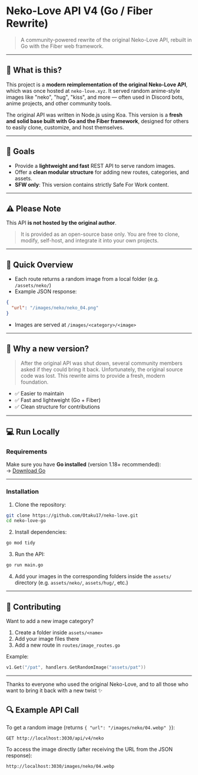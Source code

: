 # Neko-Love API V4 (Go / Fiber Rewrite)

> A community-powered rewrite of the original Neko-Love API, rebuilt in Go with the Fiber web framework.

---

## 🌟 What is this?

This project is a **modern reimplementation of the original Neko-Love API**, which was once hosted at `neko-love.xyz`. It served random anime-style images like "neko", "hug", "kiss", and more — often used in Discord bots, anime projects, and other community tools.

The original API was written in Node.js using Koa. This version is a **fresh and solid base built with Go and the Fiber framework**, designed for others to easily clone, customize, and host themselves.

---

## 🔧 Goals

- Provide a **lightweight and fast** REST API to serve random images.
- Offer a **clean modular structure** for adding new routes, categories, and assets.
- **SFW only**: This version contains strictly Safe For Work content.

---

## ⚠️ Please Note

This API **is not hosted by the original author**.

> It is provided as an open-source base only. You are free to clone, modify, self-host, and integrate it into your own projects.

---

## 🚀 Quick Overview

- Each route returns a random image from a local folder (e.g. `/assets/neko/`)
- Example JSON response:

```json
{
  "url": "/images/neko/neko_04.png"
}
```

- Images are served at `/images/<category>/<image>`

---

## 🚩 Why a new version?

> After the original API was shut down, several community members asked if they could bring it back. Unfortunately, the original source code was lost. This rewrite aims to provide a fresh, modern foundation.

- ✅ Easier to maintain
- ✅ Fast and lightweight (Go + Fiber)
- ✅ Clean structure for contributions

---

## 💻 Run Locally

### Requirements

Make sure you have **Go installed** (version 1.18+ recommended):  
→ [Download Go](https://golang.org/dl/)

---

### Installation

1. Clone the repository:

```bash
git clone https://github.com/Otaku17/neko-love.git
cd neko-love-go
```

2. Install dependencies:

```bash
go mod tidy
```

3. Run the API:

```bash
go run main.go
```

4. Add your images in the corresponding folders inside the `assets/` directory (e.g. `assets/neko/`, `assets/hug/`, etc.)

---

## 🤝 Contributing

Want to add a new image category?

1. Create a folder inside `assets/<name>`
2. Add your image files there
3. Add a new route in `routes/image_routes.go`

Example:

```go
v1.Get("/pat", handlers.GetRandomImage("assets/pat"))
```

---

Thanks to everyone who used the original Neko-Love, and to all those who want to bring it back with a new twist ✨

## 🔍 Example API Call

To get a random image (returns `{ "url": "/images/neko/04.webp" }`):

```
GET http://localhost:3030/api/v4/neko
```

To access the image directly (after receiving the URL from the JSON response):

```
http://localhost:3030/images/neko/04.webp
```
